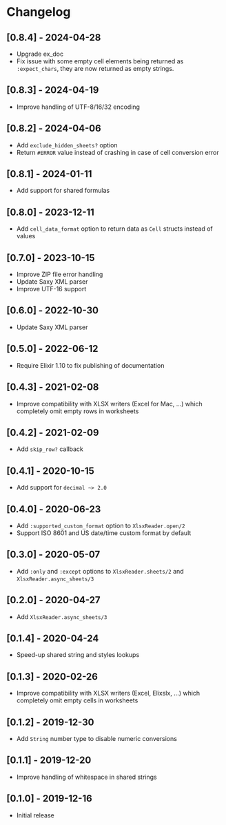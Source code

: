 # Changelog

## [0.8.4] - 2024-04-28

- Upgrade ex_doc
- Fix issue with some empty cell elements being returned as `:expect_chars`, they are now returned as empty strings.

## [0.8.3] - 2024-04-19

- Improve handling of UTF-8/16/32 encoding

## [0.8.2] - 2024-04-06

- Add `exclude_hidden_sheets?` option
- Return `#ERROR` value instead of crashing in case of cell conversion
  error

## [0.8.1] - 2024-01-11

- Add support for shared formulas

## [0.8.0] - 2023-12-11

- Add `cell_data_format` option to return data as `Cell` structs instead of values

## [0.7.0] - 2023-10-15

- Improve ZIP file error handling
- Update Saxy XML parser
- Improve UTF-16 support

## [0.6.0] - 2022-10-30

- Update Saxy XML parser

## [0.5.0] - 2022-06-12

- Require Elixir 1.10 to fix publishing of documentation

## [0.4.3] - 2021-02-08

- Improve compatibility with XLSX writers (Excel for Mac, …) which completely omit empty rows in worksheets

## [0.4.2] - 2021-02-09

- Add `skip_row?` callback

## [0.4.1] - 2020-10-15

- Add support for `decimal ~> 2.0`

## [0.4.0] - 2020-06-23

- Add `:supported_custom_format` option to `XlsxReader.open/2`
- Support ISO 8601 and US date/time custom format by default

## [0.3.0] - 2020-05-07

- Add `:only` and `:except` options to `XlsxReader.sheets/2` and `XlsxReader.async_sheets/3`

## [0.2.0] - 2020-04-27

- Add `XlsxReader.async_sheets/3`

## [0.1.4] - 2020-04-24

- Speed-up shared string and styles lookups

## [0.1.3] - 2020-02-26

- Improve compatibility with XLSX writers (Excel, Elixslx, …) which completely omit empty cells in worksheets

## [0.1.2] - 2019-12-30

- Add `String` number type to disable numeric conversions

## [0.1.1] - 2019-12-20

- Improve handling of whitespace in shared strings

## [0.1.0] - 2019-12-16

- Initial release
